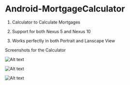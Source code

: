 # Android-MortgageCalculator 
1) Calculator to Calculate Mortgages 

2) Support for both Nexus 5 and Nexus 10

3) Works perfectly in both Portrait and Lanscape View

Screenshots for the Calculator 

![Alt text](https://cloud.githubusercontent.com/assets/8681531/10053763/a70469d8-61e2-11e5-82dd-5c6db711a1b8.png)



![Alt text](https://cloud.githubusercontent.com/assets/8681531/10053761/a701de48-61e2-11e5-93c3-6b123ce6782b.png)



![Alt text](https://cloud.githubusercontent.com/assets/8681531/10053762/a7044fac-61e2-11e5-8482-8e373d66fa81.png)
